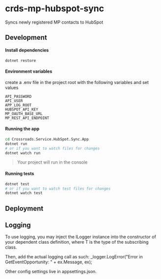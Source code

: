 # crds-mp-hubspot-sync

Syncs newly registered MP contacts to HubSpot

## Development

#### Install dependencies

```
dotnet restore
```

#### Environment variables

create a .env file in the project root with the following variables and set
values

```
API_PASSWORD
API_USER
APP_LOG_ROOT
HUBSPOT_API_KEY
MP_OAUTH_BASE_URL
MP_REST_API_ENDPOINT
```

#### Running the app

```sh
cd Crossroads.Service.HubSpot.Sync.App
dotnet run
# or if you want to watch files for changes
dotnet watch run
```

> Your project will run in the console

#### Running tests

```sh
dotnet test
# or if you want to watch test files for changes
dotnet watch test
```

## Deployment


## Logging

To use logging, you may inject the ILogger<T> instance into the constructor of your dependent class definition, where T is the type of the subscribing class.

Then, add the actual logging call as such: _logger.LogError("Error in GetEventOpportunity: " + ex.Message, ex);

Other config settings live in appsettings.json.
